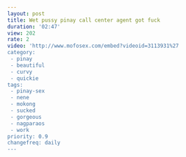 ```yaml
---
layout: post
title: Wet pussy pinay call center agent got fuck
duration: '02:47'
view: 202
rate: 2
video: 'http://www.mofosex.com/embed?videoid=3113931%27
category: 
 - pinay
 - beautiful
 - curvy
 - quickie
tags: 
 - pinay-sex
 - nene
 - mokong
 - sucked
 - gorgeous
 - nagparaos
 - work
priority: 0.9
changefreq: daily
---
```

